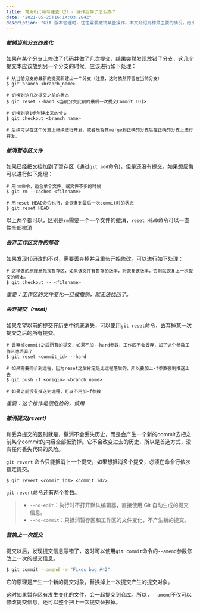 ```yaml
---
title: 常用Git命令速查（2）- 操作后悔了怎么办？
date: "2021-05-25T16:14:03.284Z"
description: "Git 版本管理时，往往需要撤销某些操作。本文介绍几种最主要的情况，给出详细的解释。"
---
```


#####  撤销当前分支的变化

如果在某个分支上修改了代码并做了几次提交，结果突然发现放错了分支，这几个提交本应该放到另一个分支的时候。应该进行如下处理：

```shell
# 从当前分支的最新的提交新建出一个分支（注意，这时依然停留在当前分支）
$ git branch <branch_name>

# 切换到这几次提交之前的状态
$ git reset --hard <当前分支此前的最后一次提交Commit_ID]>

# 切换到第1步创建出来的分支
$ git checkout <branch_name>

# 后续可以在这个分支上继续进行开发，或者是将其merge到正确的分支后在正确的分支上进行开发。
```



##### 撤消暂存区文件

如果已经把文档加到了暂存区（通过`git add`命令)，但是还没有提交。如果想反悔可以进行如下处理：

```shell
# 用rm命令，适合单个文件，或文件不多的时候
$ git rm --cached <filename>

# 用reset HEAD命令也行，会恢复到最后一次commit时的状态
$ git reset HEAD
```

以上两个都可以，区别是`rm`需要一个一个文件的撤消，`reset HEAD`命令可以一直性全部撤消



##### 丢弃工作区文件的修改

如果发现代码改的不对，需要丢弃掉并且重头开始修改。可以进行如下处理：

```shell
# 这样做的原理是先找暂存区，如果该文件有暂存的版本，则恢复该版本，否则就恢复上一次提交的版本。
$ git checkout -- <filename>
```

*重要：工作区的文件变化一旦被撤销，就无法找回了。*



##### 丢弃提交（reset)

如果希望以前的提交在历史中彻底消失，可以使用`git reset`命令，丢弃掉某一次提交之后的所有提交。

```shell
# 丢弃掉commit之后所有的提交，如果不加--hard参数，工作区不会丢弃，加了这个参数工作区也丢弃了
$ git reset <commit_id> --hard

# 如果需要同步到远程，因为reset之后肯定是比远程落后的，所以要加上-f参数强制推送上去
$ git push -f <origin> <branch_name>

# 如果之前没有推送到远程，可以不用加-f参数
```

*重要：这个操作是很危险的，慎用*



##### 撤消提交(revert)

和丢弃提交的区别就是，撤消不会丢失历史，而是会产生一个新的commit去把之前某个commit的内容全部抵消掉。它不会改变过去的历史，所以是首选方式，没有任何丢失代码的风险。

`git revert` 命令只能抵消上一个提交，如果想抵消多个提交，必须在命令行依次指定提交。

```shell
$ git revert <commit_id1> <commit_id2> 
```

`git revert`命令还有两个参数。

> - `--no-edit`：执行时不打开默认编辑器，直接使用 Git 自动生成的提交信息。
> - `--no-commit`：只抵消暂存区和工作区的文件变化，不产生新的提交。



##### 替换上一次提交

提交以后，发现提交信息写错了，这时可以使用`git commit`命令的`--amend`参数修改上一次的提交信息。

 ```bash
 $ git commit --amend -m "Fixes bug #42"
 ```

它的原理是产生一个新的提交对象，替换掉上一次提交产生的提交对象。

这时如果暂存区有发生变化的文件，会一起提交到仓库。所以，`--amend`不仅可以修改提交信息，还可以整个把上一次提交替换掉。
